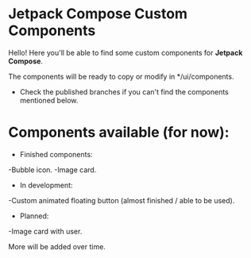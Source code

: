 # Jetpack Compose Custom Components

Hello! Here you'll be able to find some custom components for **Jetpack Compose**.

The components will be ready to copy or modify in */ui/components.

* Check the published branches if you can't find the components mentioned below.

# **Components available (for now):**

* Finished components:

-Bubble icon.
-Image card.

* In development:

-Custom animated floating button (almost finished / able to be used).

* Planned:

-Image card with user.


More will be added over time.
